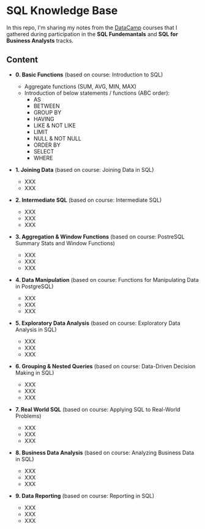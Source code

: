 # SQL Knowledge Base

In this repo, I'm sharing my notes from the [DataCamp](https://datacamp.com/) courses that I gathered during participation in the **SQL Fundemantals** and **SQL for Business Analysts** tracks.

## Content
- **0. Basic Functions** (based on course: Introduction to SQL)
  -  Aggregate functions (SUM, AVG, MIN, MAX)
  -  Introduction of below statements / functions (ABC order):
      -  AS
      -  BETWEEN
      -  GROUP BY
      -  HAVING
      -  LIKE & NOT LIKE
      -  LIMIT
      -  NULL & NOT NULL
      -  ORDER BY
      -  SELECT
      -  WHERE
 
- **1. Joining Data** (based on course: Joining Data in SQL)
  - XXX
  - XXX

- **2. Intermediate SQL** (based on course: Intermediate SQL)
  - XXX
  - XXX
  - XXX

- **3. Aggregation & Window Functions** (based on course: PostreSQL Summary Stats and Window Functions)
  - XXX
  - XXX
  - XXX

- **4. Data Manipulation** (based on course: Functions for Manipulating Data in PostgreSQL)
  - XXX
  - XXX
  - XXX

- **5. Exploratory Data Analysis** (based on course: Exploratory Data Analysis in SQL)
  - XXX
  - XXX
  - XXX

- **6. Grouping & Nested Queries** (based on course: Data-Driven Decision Making in SQL)
  - XXX
  - XXX
  - XXX

- **7. Real World SQL** (based on course: Applying SQL to Real-World Problems)
  - XXX
  - XXX
  - XXX

- **8. Business Data Analysis** (based on course: Analyzing Business Data in SQL)
  - XXX
  - XXX
  - XXX

- **9. Data Reporting** (based on course: Reporting in SQL)
  - XXX
  - XXX
  - XXX
